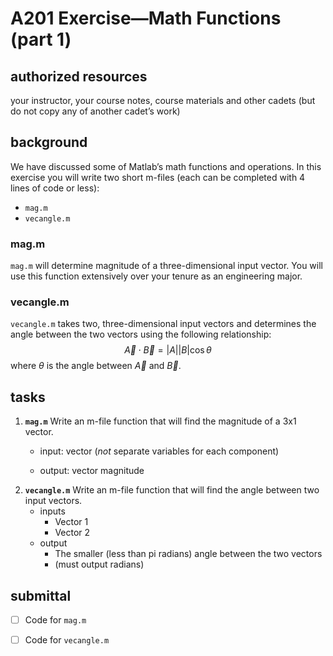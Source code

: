 # A201 Exercise—Math Functions (part 1)



## authorized resources

 your instructor, your course notes, course materials and other cadets (but do not copy any of another cadet’s work)



## background

We have discussed some of Matlab’s math functions and operations. In this exercise you will write two short m-files (each can be completed with 4 lines of code or less):

- `mag.m`
- `vecangle.m`

### mag.m

`mag.m` will determine magnitude of a three-dimensional input vector. You will use this function extensively over your tenure as an engineering major.

### vecangle.m

`vecangle.m` takes two, three-dimensional input vectors and determines the angle between the two vectors using the following relationship:
$$
\vec{A} \cdot\vec{B} = |A||B|\cos\theta
$$
where $\theta$ is the angle between $\vec{A}$ and $\vec{B}$.



## tasks

1. **`mag.m`** Write an m-file function that will find the magnitude of a 3x1 vector.


      - input: vector (*not* separate variables for each component)


      - output:  vector magnitude




2) **`vecangle.m`** Write an m-file function that will find the angle between two input vectors.
   - inputs
     - Vector 1
     - Vector 2
   - output
     - The smaller (less than pi radians) angle between the two vectors
     - (must output radians)

 

## submittal

- [ ] Code for `mag.m`
- [ ] Code for `vecangle.m`



